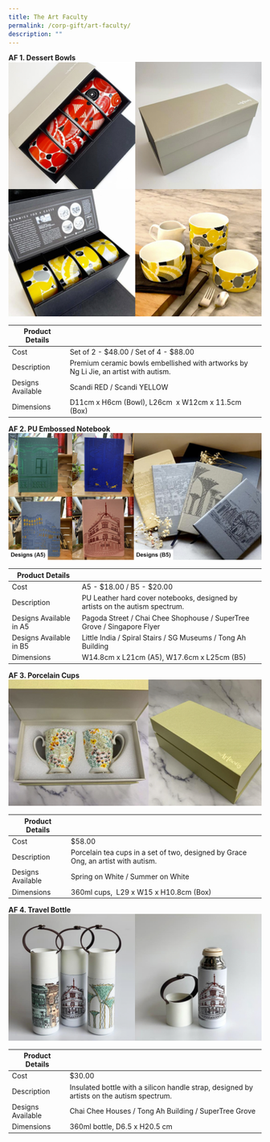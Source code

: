 ```yaml
---
title: The Art Faculty
permalink: /corp-gift/art-faculty/
description: ""
---
```

**AF 1. Dessert Bowls**
![](/images/Corporate%20Gift%20Catalogue/af1_dessert%20bowls%20set.jpg)

| Product Details |  |
| -------- | -------- |
|Cost     | Set of 2 - $48.00  / Set of 4 - $88.00|
|Description    | Premium ceramic bowls embellished with artworks by Ng Li Jie, an artist with autism. |
|Designs Available   | Scandi RED / Scandi YELLOW |
|Dimensions     | D11cm x H6cm (Bowl), L26cm  x W12cm x 11.5cm (Box)     |

**AF 2. PU Embossed Notebook**
![](/images/Corporate%20Gift%20Catalogue/af2_notebook.jpg)

| Product Details |  |
| -------- | -------- |
|Cost     | A5 - $18.00 / B5 - $20.00|
|Description    | PU Leather hard cover⁣ notebooks, designed by artists on the autism spectrum. |
|Designs Available in A5  | Pagoda Street / Chai Chee Shophouse / SuperTree Grove / Singapore Flyer |
|Designs Available in B5  | Little India / Spiral Stairs / SG Museums / Tong Ah Building |
|Dimensions     | W14.8cm x L21cm (A5), W17.6cm x L25cm (B5) |

**AF 3. Porcelain Cups**
![](/images/Corporate%20Gift%20Catalogue/af5_procelain%20cups.jpg)

| Product Details |  |
| -------- | -------- |
|Cost     | $58.00    |
|Description    | Porcelain tea cups in a set of two, designed by Grace Ong, an artist with autism.  |
|Designs Available   | Spring on White / Summer on White |
|Dimensions     | 360ml cups,  L29 x W15 x H10.8cm (Box)⁣     |

**AF 4. Travel Bottle**
![](/images/Corporate%20Gift%20Catalogue/af4_travelbottle.jpg)

| Product Details |  |
| -------- | -------- |
|Cost     | $30.00|
|Description    | Insulated bottle with a silicon handle strap, designed by artists on the autism spectrum. |
|Designs Available   | Chai Chee Houses / Tong Ah Building / SuperTree Grove |
|Dimensions     | 360ml bottle, D6.5 x H20.5 cm  |